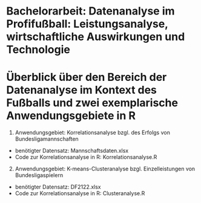 # Bachelorarbeit: Datenanalyse im Profifußball: Leistungsanalyse, wirtschaftliche Auswirkungen und Technologie

# Überblick über den Bereich der Datenanalyse im Kontext des Fußballs und zwei exemplarische Anwendungsgebiete in R

1. Anwendungsgebiet: Korrelationsanalyse bzgl. des Erfolgs von Bundesligamannschaften
  * benötigter Datensatz: Mannschaftsdaten.xlsx
  * Code zur Korrelationsanalyse in R: Korrelationsanalyse.R
  
2. Anwendungsgebiet: K-means-Clusteranalyse bzgl. Einzelleistungen von Bundesligaspielern
  * benötigter Datensatz: DF2122.xlsx
  * Code zur Korrelationsanalyse in R: Clusteranalyse.R
